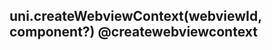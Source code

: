 ## uni.createWebviewContext(webviewId, component?) @createwebviewcontext

<!-- UNIAPPAPIJSON.createWebviewContext.description -->

<!-- UNIAPPAPIJSON.createWebviewContext.compatibility -->

<!-- UNIAPPAPIJSON.createWebviewContext.param -->

<!-- UNIAPPAPIJSON.createWebviewContext.returnValue -->

<!-- UNIAPPAPIJSON.createWebviewContext.example -->

<!-- UNIAPPAPIJSON.createWebviewContext.tutorial -->

<!-- UNIAPPAPIJSON.createWebviewContext.example -->

<!-- UNIAPPAPIJSON.general_type.name -->

<!-- UNIAPPAPIJSON.general_type.param -->